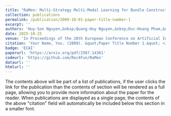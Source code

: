 ```yaml
---
title: "RaMen: Multi-Strategy Multi-Modal Learning for Bundle Construction"
collection: publications
permalink: /publication/2009-10-01-paper-title-number-1
excerpt: ''
authors: 'Huy-Son Nguyen,&nbsp;Quang-Huy Nguyen,&nbsp;Duc-Hoang Pham,&nbsp;Duc-Trong Le,&nbsp;Hoang-Quynh Le,&nbsp;Padipat Sitkrongwong,&nbsp;Atsuhiro Takasu,&nbsp;Masoud Mansoury'
date: 2025-10-25
venue: 'In Proceedings of the 28th European Conference on Artificial Intelligence (ECAI), 2025'
citation: 'Your Name, You. (2009). &quot;Paper Title Number 1.&quot; <i>Journal 1</i>. 1(1).'
badge: 'ECAI'
paperurl: 'https://arxiv.org/pdf/2507.14361'
codeurl: 'https://github.com/Rec4Fun/RaMen'
dataurl: ''
htmlurl: ''
---
```


The contents above will be part of a list of publications, if the user clicks the link for the publication than the contents of section will be rendered as a full page, allowing you to provide more information about the paper for the reader. When publications are displayed as a single page, the contents of the above "citation" field will automatically be included below this section in a smaller font.
